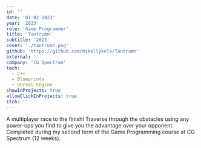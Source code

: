 ```yaml
---
id: ''
date: '01-02-2023'
year: '2023'
role: 'Game Programmer'
title: 'Tantrumn'
subtitle: '2023'
cover: './tantrumn.png'
github: 'https://github.com/mikellykels/Tantrumn'
external: ''
company: 'CG Spectrum'
tech:
  - C++
  - Blueprints
  - Unreal Engine
showInProjects: true
allowClickInProjects: true
itch: ''
---
```


A multiplayer race to the finish! Traverse through the obstacles using any power-ups you find to give you the advantage over your opponent. Completed during my second term of the Game Programming course at CG Spectrum (12 weeks).

